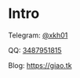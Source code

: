 # Intro

Telegram: [@xkh01](https://t.me/xkh01)

QQ: [3487951815](https://wpa.qq.com/msgrd?v=3&uin=3487951815&site=qq&menu=yes)

Blog: https://giao.tk
